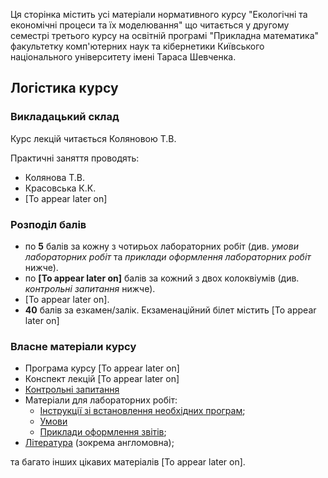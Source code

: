 Ця сторінка містить усі матеріали нормативного курсу "Екологічні та економічні процеси та їх моделювання" що читається у другому семестрі третього курсу на освітній програмі "Прикладна математика" факультетку комп'ютерних наук та кібернетики Київського національного університету імені Тараса Шевченка.

## **Логістика курсу**

### **Викладацький склад**

Курс лекцій читається Коляновою Т.В.

Практичні заняття проводять:
- Колянова Т.В.
- Красовська К.К.
- [To appear later on]

### **Розподіл балів**

- по **5** балів за кожну з чотирьох лабораторних робіт (див. _умови лабораторних робіт_ та _приклади оформлення лабораторних робіт_ нижче).
- по **[To appear later on]** балів за кожний з двох колоквіумів (див. _контрольні запитання_ нижче).
- [To appear later on].
- **40** балів за езкамен/залік. Екзаменаційний білет містить [To appear later on]

### **Власне матеріали курсу**

- Програма курсу [To appear later on]
- Конспект лекцій [To appear later on]
- [Контрольні запитання](exams/exams.md)
- Матеріали для лабораторних робіт:
  - [Інструкції зі встановлення необхідних програм](labs/setup.md);
  - [Умови](labs/tasks/tasks.md)
  - [Приклади оформлення звітів](labs/examples/examples.md);
- [Література](books/books.md) (зокрема англомовна);

та багато інших цікавих матеріалів [To appear later on].

